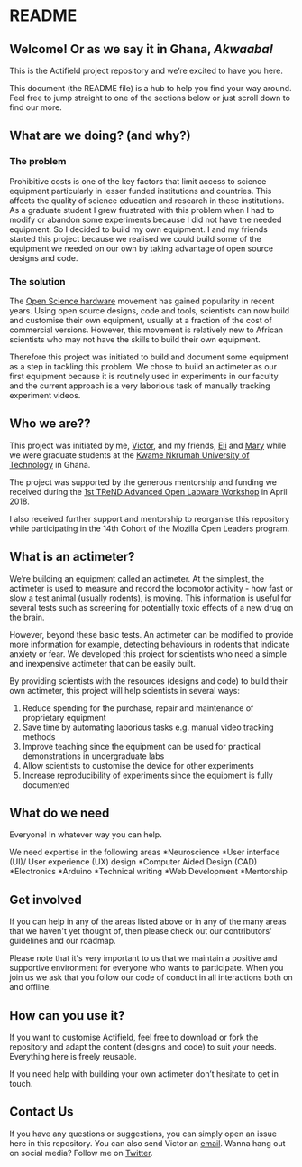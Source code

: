# README  

## Welcome! Or as we say it in Ghana, *Akwaaba!*

This is the Actifield project repository and we’re excited to have you here. 

This document (the README file) is a hub to help you find your way around. Feel free to jump straight to one of the sections below or just scroll down to find our more.

## What are we doing? (and why?)

### The problem

Prohibitive costs is one of the key factors that limit access to science equipment particularly in lesser funded institutions and countries.
This affects the quality of science education and research in these institutions.
As a graduate student I grew frustrated with this problem when I had to modify or abandon some experiments because I did not have the needed equipment.  So I decided to build my own equipment.
I and my friends started this project because we realised we could build some of the equipment we needed on our own by taking advantage of open source designs and code. 
 
### The solution

The [Open Science hardware](http://openhardware.science/) movement has gained popularity in recent years. Using open source designs, code and tools, scientists can now build and customise their own equipment, usually at a fraction of the cost of commercial versions. However, this movement is relatively new to African scientists who may not have the skills to build their own equipment. 

Therefore this project was initiated to build and document some equipment as a step in tackling this problem. We chose to build an actimeter as our first equipment because it is routinely used in experiments in our faculty and the current approach is a very laborious task of manually tracking experiment videos.

## Who we are??
This project was initiated by me, [Victor](https://twitter.com/v_kumbol), and my friends, [Eli](https://twitter.com/AmpofoElikplim) and [Mary](https://twitter.com/mary_twumasi) while we were graduate students at the [Kwame Nkrumah University of Technology](https://www.knust.edu.gh/) in Ghana. 


The project was supported by the generous mentorship and funding we received during the [1st TReND Advanced Open Labware Workshop](http://trendinafrica.org) in April 2018. 

I also received further support and mentorship to reorganise this repository while participating in the 14th Cohort of the Mozilla Open Leaders program.


## What is an actimeter? 
We’re building an equipment called an actimeter. At the simplest, the actimeter is used to measure and record the locomotor activity - how fast or slow a test animal (usually rodents), is moving. This information is useful for several tests such as screening for potentially toxic effects of a new drug on the brain. 

However, beyond these basic tests. An actimeter can be modified to provide more information for example, detecting behaviours in rodents that indicate anxiety or fear. We developed this project for scientists who need a simple and inexpensive actimeter that can be easily built. 

By providing scientists with the resources (designs and code) to build their own actimeter, this project will help scientists in several ways: 
1. Reduce spending for the purchase, repair and maintenance of proprietary equipment
2. Save time by automating laborious tasks e.g. manual video tracking methods
3. Improve teaching since the equipment can be used for practical demonstrations in undergraduate labs 
4. Allow scientists to customise the device for other experiments
5. Increase reproducibility of experiments since the equipment is fully documented

## What do we need
Everyone! In whatever way you can help.

We need expertise in the following areas 
*Neuroscience
*User interface (UI)/ User experience (UX) design
*Computer Aided Design (CAD)
*Electronics
*Arduino
*Technical writing
*Web Development
*Mentorship


## Get involved
If you can help in any of the areas listed above or in any of the many areas that we haven't yet thought of, then please check out our contributors' guidelines and our roadmap.

Please note that it's very important to us that we maintain a positive and supportive environment for everyone who wants to participate. When you join us we ask that you follow our code of conduct in all interactions both on and offline.

## How can you use it?
If you want to customise Actifield, feel free to download or fork the repository and adapt the content (designs and code) to suit your needs. Everything here is freely reusable.

If you need help with building your own actimeter don’t hesitate to get in touch.

## Contact Us
If you have any questions or suggestions, you can simply open an issue here in this repository. You can also send Victor an <A HREF="mailto:kumbolvictor@gmail.com">email</A>. Wanna hang out on social media? Follow me on [Twitter](https://twitter.com/v_kumbol).


